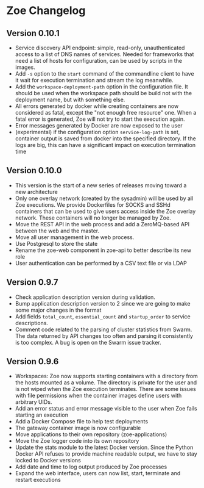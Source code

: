 # Zoe Changelog

## Version 0.10.1

* Service discovery API endpoint: simple, read-only, unauthenticated access to a list of DNS names of services. Needed for frameworks that need a list of hosts for configuration, can be used by scripts in the images.
* Add `-s` option to the `start` command of the commandline client to have it wait for execution termination and stream the log meanwhile.
* Add the `workspace-deployment-path` option in the configuration file. It should be used when the workspace path should be build not with the deployment name, but with something else.
* All errors generated by docker while creating containers are now considered as fatal, except the "not enough free resource" one. When a fatal error is generated, Zoe will not try to start the execution again.
* Error messages generated by Docker are now exposed to the user
* (experimental) if the configuration option `service-log-path` is set, container output is saved from docker into the specified directory. If the logs are big, this can have a significant impact on execution termination time

## Version 0.10.0

* This version is the start of a new series of releases moving toward a new architecture
* Only one overlay network (created by the sysadmin) will be used by all Zoe executions. We provide Dockerfiles for SOCKS and SSHd containers that can be used to give users access inside the Zoe overlay network. These containers will no longer be managed by Zoe.
* Move the REST API in the web process and add a ZeroMQ-based API between the web and the master.
* Move all user management in the web process.
* Use Postgresql to store the state
* Rename the zoe-web component in zoe-api to better describe its new role
* User authentication can be performed by a CSV text file or via LDAP

## Version 0.9.7

* Check application description version during validation.
* Bump application description version to 2 since we are going to make some major changes in the format
* Add fields `total_count`, `essential_count` and `startup_order` to service descriptions.
* Comment code related to the parsing of cluster statistics from Swarm. The data returned by API changes too often and parsing it consistently is too complex. A bug is open on the Swarm issue tracker.

## Version 0.9.6

* Workspaces: Zoe now supports starting containers with a directory from the hosts mounted as a volume. The directory is private for the user and is not wiped when the Zoe execution terminates. There are some issues with file permissions when the container images define users with arbitrary UIDs.
* Add an error status and error message visible to the user when Zoe fails starting an execution
* Add a Docker Compose file to help test deployments
* The gateway container image is now configurable
* Move applications to their own repository (zoe-applications)
* Move the Zoe logger code into its own repository
* Update the stats module to the latest Docker version. Since the Python Docker API refuses to provide machine readable output, we have to stay locked to Docker versions
* Add date and time to log output produced by Zoe processes
* Expand the web interface, users can now list, start, terminate and restart executions

